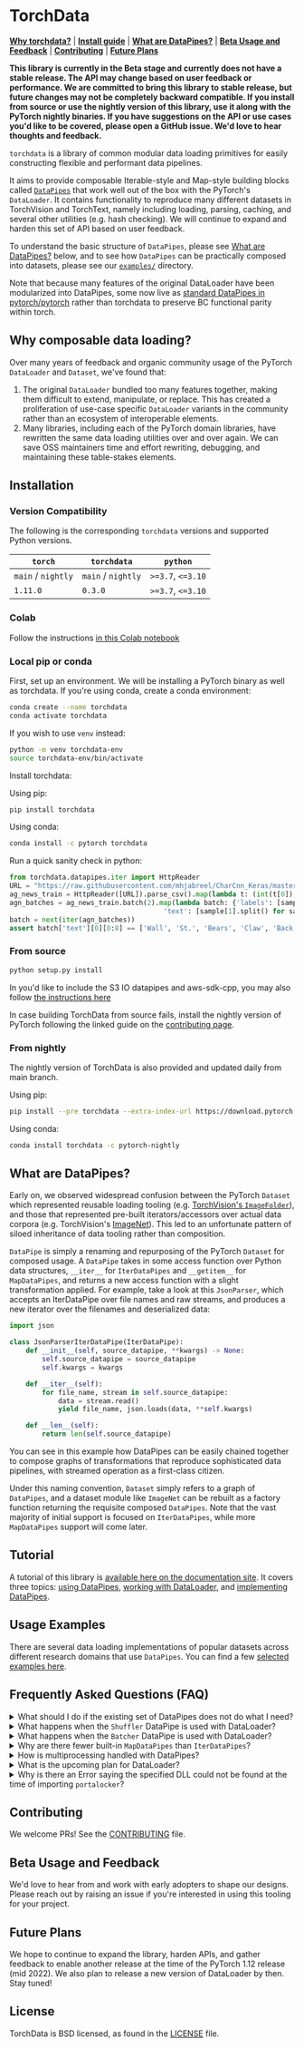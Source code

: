 # TorchData

[**Why torchdata?**](#why-composable-data-loading) | [**Install guide**](#installation) |
[**What are DataPipes?**](#what-are-datapipes) | [**Beta Usage and Feedback**](#beta-usage-and-feedback) |
[**Contributing**](#contributing) | [**Future Plans**](#future-plans)

**This library is currently in the Beta stage and currently does not have a stable release. The API may change based on
user feedback or performance. We are committed to bring this library to stable release, but future changes may not be
completely backward compatible. If you install from source or use the nightly version of this library, use it along with
the PyTorch nightly binaries. If you have suggestions on the API or use cases you'd like to be covered, please open a
GitHub issue. We'd love to hear thoughts and feedback.**

`torchdata` is a library of common modular data loading primitives for easily constructing flexible and performant data
pipelines.

It aims to provide composable Iterable-style and Map-style building blocks called [`DataPipes`](#what-are-datapipes)
that work well out of the box with the PyTorch's `DataLoader`. It contains functionality to reproduce many different
datasets in TorchVision and TorchText, namely including loading, parsing, caching, and several other utilities (e.g.
hash checking). We will continue to expand and harden this set of API based on user feedback.

To understand the basic structure of `DataPipes`, please see [What are DataPipes?](#what-are-datapipes) below, and to
see how `DataPipes` can be practically composed into datasets, please see our [`examples/`](examples/) directory.

Note that because many features of the original DataLoader have been modularized into DataPipes, some now live as
[standard DataPipes in pytorch/pytorch](https://github.com/pytorch/pytorch/tree/master/torch/utils/data/datapipes)
rather than torchdata to preserve BC functional parity within torch.

## Why composable data loading?

Over many years of feedback and organic community usage of the PyTorch `DataLoader` and `Dataset`, we've found that:

1. The original `DataLoader` bundled too many features together, making them difficult to extend, manipulate, or
   replace. This has created a proliferation of use-case specific `DataLoader` variants in the community rather than an
   ecosystem of interoperable elements.
2. Many libraries, including each of the PyTorch domain libraries, have rewritten the same data loading utilities over
   and over again. We can save OSS maintainers time and effort rewriting, debugging, and maintaining these table-stakes
   elements.

## Installation

### Version Compatibility

The following is the corresponding `torchdata` versions and supported Python versions.

| `torch`            | `torchdata`        | `python`          |
| ------------------ | ------------------ | ----------------- |
| `main` / `nightly` | `main` / `nightly` | `>=3.7`, `<=3.10` |
| `1.11.0`           | `0.3.0`            | `>=3.7`, `<=3.10` |

### Colab

Follow the instructions
[in this Colab notebook](https://colab.research.google.com/drive/1x1ESG0_N02txFuQwyTfCnjhqzS-PzQjA)

### Local pip or conda

First, set up an environment. We will be installing a PyTorch binary as well as torchdata. If you're using conda, create
a conda environment:

```bash
conda create --name torchdata
conda activate torchdata
```

If you wish to use `venv` instead:

```bash
python -m venv torchdata-env
source torchdata-env/bin/activate
```

Install torchdata:

Using pip:

```bash
pip install torchdata
```

Using conda:

```bash
conda install -c pytorch torchdata
```

Run a quick sanity check in python:

```py
from torchdata.datapipes.iter import HttpReader
URL = "https://raw.githubusercontent.com/mhjabreel/CharCnn_Keras/master/data/ag_news_csv/train.csv"
ag_news_train = HttpReader([URL]).parse_csv().map(lambda t: (int(t[0]), " ".join(t[1:])))
agn_batches = ag_news_train.batch(2).map(lambda batch: {'labels': [sample[0] for sample in batch],\
                                      'text': [sample[1].split() for sample in batch]})
batch = next(iter(agn_batches))
assert batch['text'][0][0:8] == ['Wall', 'St.', 'Bears', 'Claw', 'Back', 'Into', 'the', 'Black']
```

### From source

```bash
python setup.py install
```

In you'd like to include the S3 IO datapipes and aws-sdk-cpp, you may also follow
[the instructions here](https://github.com/pytorch/data/blob/main/torchdata/datapipes/iter/load/README.md)

In case building TorchData from source fails, install the nightly version of PyTorch following the linked guide on the
[contributing page](https://github.com/pytorch/data/blob/main/CONTRIBUTING.md#install-pytorch-nightly).

### From nightly

The nightly version of TorchData is also provided and updated daily from main branch.

Using pip:

```bash
pip install --pre torchdata --extra-index-url https://download.pytorch.org/whl/nightly/cpu
```

Using conda:

```bash
conda install torchdata -c pytorch-nightly
```

## What are DataPipes?

Early on, we observed widespread confusion between the PyTorch `Dataset` which represented reusable loading tooling
(e.g. [TorchVision's `ImageFolder`](https://github.com/pytorch/vision/blob/main/torchvision/datasets/folder.py#L272)),
and those that represented pre-built iterators/accessors over actual data corpora (e.g. TorchVision's
[ImageNet](https://github.com/pytorch/vision/blob/main/torchvision/datasets/imagenet.py#L21)). This led to an
unfortunate pattern of siloed inheritance of data tooling rather than composition.

`DataPipe` is simply a renaming and repurposing of the PyTorch `Dataset` for composed usage. A `DataPipe` takes in some
access function over Python data structures, `__iter__` for `IterDataPipes` and `__getitem__` for `MapDataPipes`, and
returns a new access function with a slight transformation applied. For example, take a look at this `JsonParser`, which
accepts an IterDataPipe over file names and raw streams, and produces a new iterator over the filenames and deserialized
data:

```py
import json

class JsonParserIterDataPipe(IterDataPipe):
    def __init__(self, source_datapipe, **kwargs) -> None:
        self.source_datapipe = source_datapipe
        self.kwargs = kwargs

    def __iter__(self):
        for file_name, stream in self.source_datapipe:
            data = stream.read()
            yield file_name, json.loads(data, **self.kwargs)

    def __len__(self):
        return len(self.source_datapipe)
```

You can see in this example how DataPipes can be easily chained together to compose graphs of transformations that
reproduce sophisticated data pipelines, with streamed operation as a first-class citizen.

Under this naming convention, `Dataset` simply refers to a graph of `DataPipes`, and a dataset module like `ImageNet`
can be rebuilt as a factory function returning the requisite composed `DataPipes`. Note that the vast majority of
initial support is focused on `IterDataPipes`, while more `MapDataPipes` support will come later.

## Tutorial

A tutorial of this library is [available here on the documentation site](https://pytorch.org/data/main/tutorial.html).
It covers three topics: [using DataPipes](https://pytorch.org/data/main/tutorial.html#using-datapipes),
[working with DataLoader](https://pytorch.org/data/main/tutorial.html#working-with-dataloader), and
[implementing DataPipes](https://pytorch.org/data/main/tutorial.html#implementing-a-custom-datapipe).

## Usage Examples

There are several data loading implementations of popular datasets across different research domains that use
`DataPipes`. You can find a few [selected examples here](https://pytorch.org/data/main/examples.html).

## Frequently Asked Questions (FAQ)

<details>
<summary>
What should I do if the existing set of DataPipes does not do what I need?
</summary>

You can
[implement your own custom DataPipe](https://pytorch.org/data/main/tutorial.html#implementing-a-custom-datapipe). If you
believe your use case is common enough such that the community can benefit from having your custom DataPipe added to
this library, feel free to open a GitHub issue. We will be happy to discuss!
</details>

<details>
<summary>
What happens when the <code>Shuffler</code> DataPipe is used with DataLoader?
</summary>

In order to enable shuffling, you need to add a <code>Shuffler</code> to your DataPipe line. Then, by default, shuffling will
happen at the point where you specified as long as you do not set `shuffle=False` within DataLoader.
</details>

<details>
<summary>
What happens when the <code>Batcher</code> DataPipe is used with DataLoader?
</summary>

If you choose to use <code>Batcher</code> while setting <code>batch_size > 1</code> for DataLoader, your samples will be batched more than
once. You should choose one or the other.
</details>

<details>
<summary>
Why are there fewer built-in <code>MapDataPipes</code> than <code>IterDataPipes</code>?
</summary>

By design, there are fewer `MapDataPipes` than `IterDataPipes` to avoid duplicate implementations of the same
functionalities as `MapDataPipe`. We encourage users to use the built-in `IterDataPipe` for various functionalities, and
convert it to `MapDataPipe` as needed.
</details>

<details>
<summary>
How is multiprocessing handled with DataPipes?
</summary>

Multi-process data loading is still handled by the `DataLoader`, see the
[DataLoader documentation for more details](https://pytorch.org/docs/stable/data.html#single-and-multi-process-data-loading).
As of PyTorch version >= 1.12.0 (TorchData version >= 0.4.0), data sharding is automatically done for DataPipes within
the `DataLoader` as long as a `ShardingFilter` DataPipe exists in your pipeline. Please see the
[tutorial](https://pytorch.org/data/main/tutorial.html#working-with-dataloader) for an example.
</details>

<details>
<summary>
What is the upcoming plan for DataLoader?
</summary>

`DataLoader2` is in the prototype phase and more features are actively being developed. Please see the
[README file in `torchdata/dataloader2`](https://github.com/pytorch/data/blob/main/torchdata/dataloader2/README.md). If
you would like to experiment with it (or other prototype features), we encourage you to install the nightly version of
this library.
</details>

<details>
<summary>
Why is there an Error saying the specified DLL could not be found at the time of importing <code>portalocker</code>?
</summary>

It only happens for people who runs `torchdata` on Windows OS as a common problem with `pywin32`. And, you can find
the reason and the solution for it in the
[link](https://github.com/mhammond/pywin32#the-specified-procedure-could-not-be-found--entry-point-not-found-errors).
</details>

## Contributing

We welcome PRs! See the [CONTRIBUTING](CONTRIBUTING.md) file.

## Beta Usage and Feedback

We'd love to hear from and work with early adopters to shape our designs. Please reach out by raising an issue if you're
interested in using this tooling for your project.

## Future Plans

We hope to continue to expand the library, harden APIs, and gather feedback to enable another release at the time of the
PyTorch 1.12 release (mid 2022). We also plan to release a new version of DataLoader by then. Stay tuned!

## License

TorchData is BSD licensed, as found in the [LICENSE](LICENSE) file.
